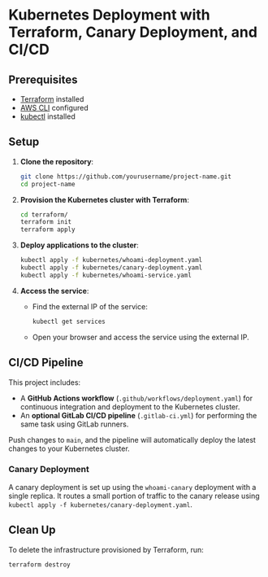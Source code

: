 # Kubernetes Deployment with Terraform, Canary Deployment, and CI/CD

## Prerequisites

- [Terraform](https://www.terraform.io/downloads.html) installed
- [AWS CLI](https://docs.aws.amazon.com/cli/latest/userguide/install-cliv2.html) configured
- [kubectl](https://kubernetes.io/docs/tasks/tools/install-kubectl/) installed

## Setup

1. **Clone the repository**:
    ```bash
    git clone https://github.com/yourusername/project-name.git
    cd project-name
    ```

2. **Provision the Kubernetes cluster with Terraform**:
    ```bash
    cd terraform/
    terraform init
    terraform apply
    ```

3. **Deploy applications to the cluster**:
    ```bash
    kubectl apply -f kubernetes/whoami-deployment.yaml
    kubectl apply -f kubernetes/canary-deployment.yaml
    kubectl apply -f kubernetes/whoami-service.yaml
    ```

4. **Access the service**:
    - Find the external IP of the service:
      ```bash
      kubectl get services
      ```
    - Open your browser and access the service using the external IP.

## CI/CD Pipeline

This project includes:
- A **GitHub Actions workflow** (`.github/workflows/deployment.yaml`) for continuous integration and deployment to the Kubernetes cluster.
- An **optional GitLab CI/CD pipeline** (`.gitlab-ci.yml`) for performing the same task using GitLab runners.

Push changes to `main`, and the pipeline will automatically deploy the latest changes to your Kubernetes cluster.

### Canary Deployment

A canary deployment is set up using the `whoami-canary` deployment with a single replica. It routes a small portion of traffic to the canary release using `kubectl apply -f kubernetes/canary-deployment.yaml`.

## Clean Up

To delete the infrastructure provisioned by Terraform, run:
```bash
terraform destroy
